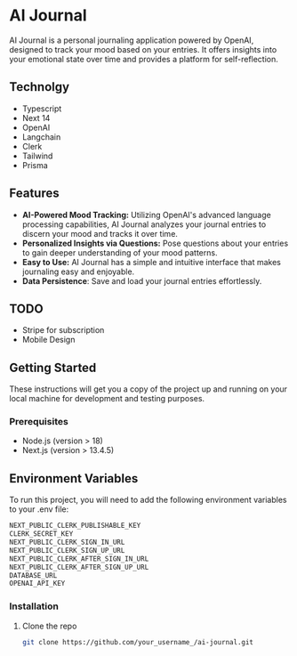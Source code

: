 # AI Journal

AI Journal is a personal journaling application powered by OpenAI, designed to track your mood based on your entries. It offers insights into your emotional state over time and provides a platform for self-reflection.

## Technolgy
- Typescript
- Next 14
- OpenAI
- Langchain
- Clerk
- Tailwind
- Prisma

## Features

- **AI-Powered Mood Tracking:** Utilizing OpenAI's advanced language processing capabilities, AI Journal analyzes your journal entries to discern your mood and tracks it over time.
- **Personalized Insights via Questions:** Pose questions about your entries to gain deeper understanding of your mood patterns.
- **Easy to Use:** AI Journal has a simple and intuitive interface that makes journaling easy and enjoyable.
- **Data Persistence**: Save and load your journal entries effortlessly.

## TODO
- Stripe for subscription
- Mobile Design

## Getting Started

These instructions will get you a copy of the project up and running on your local machine for development and testing purposes.

### Prerequisites

- Node.js (version > 18)
- Next.js (version > 13.4.5)

## Environment Variables

To run this project, you will need to add the following environment variables to your .env file:

```bash
NEXT_PUBLIC_CLERK_PUBLISHABLE_KEY
CLERK_SECRET_KEY
NEXT_PUBLIC_CLERK_SIGN_IN_URL
NEXT_PUBLIC_CLERK_SIGN_UP_URL
NEXT_PUBLIC_CLERK_AFTER_SIGN_IN_URL
NEXT_PUBLIC_CLERK_AFTER_SIGN_UP_URL
DATABASE_URL
OPENAI_API_KEY
```

### Installation

1. Clone the repo
   ```bash
   git clone https://github.com/your_username_/ai-journal.git
